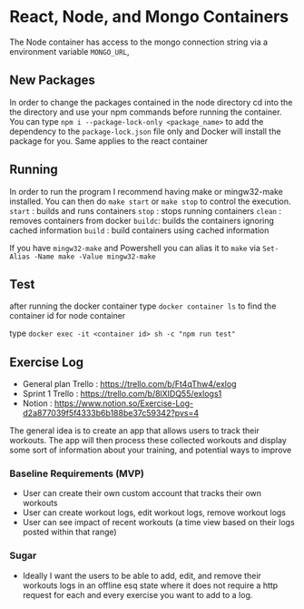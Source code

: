 # React, Node, and Mongo Containers
The Node container has access to the mongo connection string via a environment variable `MONGO_URL`, 


## New Packages
In order to change the packages contained in the node directory cd into the the directory and use your npm commands before running the container.
You can type `npm i --package-lock-only <package_name>` to add the dependency to the `package-lock.json` file only and Docker will install the package for you. Same applies to the react container

## Running
In order to run the program I recommend having make or mingw32-make installed. You can then do `make start` or `make stop` to control the execution. 
`start` : builds and runs containers
`stop`  : stops running containers
`clean` : removes containers from docker
`buildc`: builds the containers ignoring cached information
`build` : build containers using cached information

If you have `mingw32-make` and Powershell you can alias it to `make` via `Set-Alias -Name make -Value mingw32-make`

## Test 
after running the docker container type `docker container ls` to find the container id for node container

type `docker exec -it <container id> sh -c "npm run test"`

## Exercise Log
* General plan Trello : https://trello.com/b/Ft4qThw4/exlog
* Sprint 1 Trello : https://trello.com/b/8lXIDQ55/exlogs1
* Notion : https://www.notion.so/Exercise-Log-d2a877039f5f4333b6b188be37c59342?pvs=4

The general idea is to create an app that allows users to track their workouts. The app will then  process these collected workouts and display some sort of information about your training, and potential ways to improve

### Baseline Requirements (MVP)
* User can create their own custom account that tracks their own workouts
* User can create workout logs, edit workout logs, remove workout logs
* User can see impact of recent workouts (a time view based on their logs posted within that range)

### Sugar
* Ideally I want the users to be able to add, edit, and remove their workouts logs in an offline esq state where it does not require a http request for each and every exercise you want to add to a log. 

